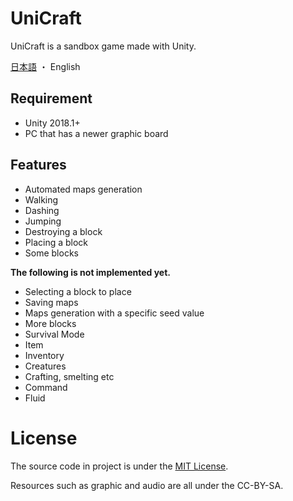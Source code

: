 # UniCraft

UniCraft is a sandbox game made with Unity.

[日本語](README.md) ・ English

## Requirement

- Unity 2018.1+
- PC that has a newer graphic board

## Features

- Automated maps generation
- Walking
- Dashing
- Jumping
- Destroying a block
- Placing a block
- Some blocks

**The following is not implemented yet.**

- Selecting a block to place
- Saving maps
- Maps generation with a specific seed value
- More blocks
- Survival Mode
- Item
- Inventory
- Creatures
- Crafting, smelting etc
- Command
- Fluid


# License

The source code in project is under the [MIT License](LICENSE).

Resources such as graphic and audio are all under the CC-BY-SA.